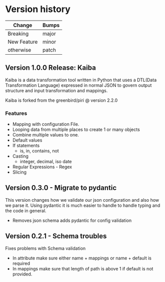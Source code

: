 # Version history

| Change | Bumps |
| - | - |
| Breaking | major |
| New Feature | minor |
| otherwise | patch |


## Version 1.0.0 Release: Kaiba

Kaiba is a data transformation tool written in Python that uses a DTL(Data Transformation Language) expressed in normal JSON to govern output structure and input transformation and mappings.

Kaiba is forked from the greenbird/piri @ version 2.2.0

### Features

* Mapping with configuration File.
* Looping data from multiple places to create 1 or many objects
* Combine multiple values to one.
* Default values
* If statements
    * is, in, contains, not
* Casting
    * integer, decimal, iso date
* Regular Expressions - Regex
* Slicing


## Version 0.3.0 - Migrate to pydantic

This version changes how we validate our json configuration and also how we parse it. Using pydantic it is much easier to handle to handle typing and the code in general.

* Removes json schema adds pydantic for config validation

## Version 0.2.1 - Schema troubles

Fixes problems with Schema validation

* In attribute make sure either name + mappings or name + default is required
* In mappings make sure that length of path is above 1 if default is not provided.
